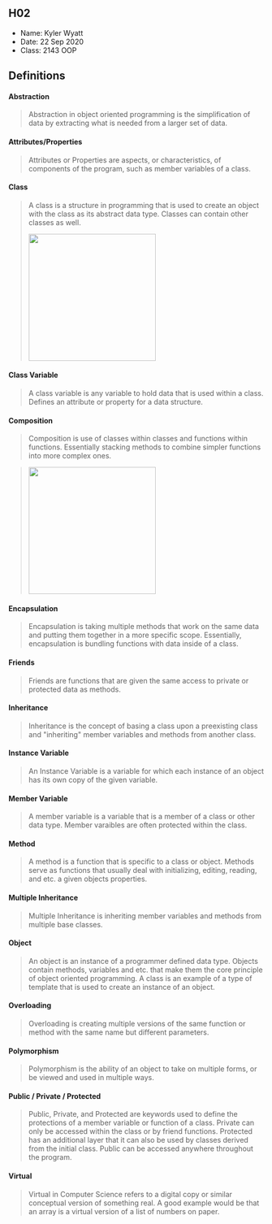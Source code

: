## H02

- Name: Kyler Wyatt
- Date: 22 Sep 2020
- Class: 2143 OOP

## Definitions

#### Abstraction
> Abstraction in object oriented programming is the simplification of data by extracting what is needed from a larger set of data.

#### Attributes/Properties
> Attributes or Properties are aspects, or characteristics, of components of the program, such as member variables of a class.

#### Class
> A class is a structure in programming that is used to create an object with the class as its abstract data type. Classes can contain other classes as well. 
>
><img src="https://ds055uzetaobb.cloudfront.net/image_optimizer/722c82aff075a14313be7fa7463f7fedad151a0a.png" width=250>

#### Class Variable
> A class variable is any variable to hold data that is used within a class. Defines an attribute or property for a data structure.

#### Composition
> Composition is use of classes within classes and functions within functions. Essentially stacking methods to combine simpler functions into more complex ones.

><img src="https://atomicobject.com/uploads/archive/images/UML_CompositionAggregation.png" width=250>

#### Encapsulation
> Encapsulation is taking multiple methods that work on the same data and putting them together in a more specific scope. Essentially, encapsulation is bundling functions with data inside of a class.

#### Friends
> Friends are functions that are given the same access to private or protected data as methods.

#### Inheritance
> Inheritance is the concept of basing a class upon a preexisting class and "inheriting" member variables and methods from another class.

#### Instance Variable
> An Instance Variable is a variable for which each instance of an object has its own copy of the given variable.

#### Member Variable
>  A member variable is a variable that is a member of a class or other data type. Member varaibles are often protected within the class.

#### Method
> A method is a function that is specific to a class or object. Methods serve as functions that usually deal with initializing, editing, reading, and etc. a given objects properties.

#### Multiple Inheritance
> Multiple Inheritance is inheriting member variables and methods from multiple base classes. 

#### Object
> An object is an instance of a programmer defined data type. Objects contain methods, variables and etc. that make them the core principle of object oriented programming. A class is an example of a type of template that is used to create an instance of an object.

#### Overloading
> Overloading is creating multiple versions of the same function or method with the same name but different parameters.

#### Polymorphism
> Polymorphism is the ability of an object to take on multiple forms, or be viewed and used in multiple ways.

#### Public / Private / Protected
> Public, Private, and Protected are keywords used to define the protections of a member variable or function of a class. Private can only be accessed within the class or by friend functions. Protected has an additional layer that it can also be used by classes derived from the initial class. Public can be accessed anywhere throughout the program.

#### Virtual
> Virtual in Computer Science refers to a digital copy or similar conceptual version of something real. A good example would be that an array is a virtual version of a list of numbers on paper.



